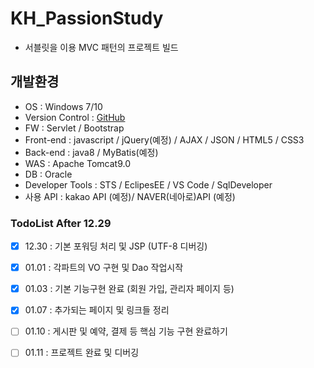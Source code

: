 # KH_PassionStudy
- 서블릿을 이용 MVC 패턴의 프로젝트 빌드

## 개발환경

- OS : Windows 7/10
- Version Control : [GitHub](https://github.com/Ethan-kim9/KH_PassionStudy)
- FW : Servlet / Bootstrap
- Front-end : javascript / jQuery(예정) / AJAX / JSON / HTML5 / CSS3
- Back-end : java8 / MyBatis(예정)
- WAS : Apache Tomcat9.0
- DB : Oracle
- Developer Tools : STS / EclipesEE / VS Code / SqlDeveloper
- 사용 API : kakao API (예정)/ NAVER(네아로)API (예정)


### TodoList After 12.29

- [x] 12.30 : 기본 포워딩 처리 및 JSP (UTF-8 디버깅)
- [x] 01.01 : 각파트의 VO 구현 및 Dao 작업시작 
- [x] 01.03 : 기본 기능구현 완료 (회원 가입, 관리자 페이지 등)


- [X] 01.07 : 추가되는 페이지 및 링크들 정리
- [ ] 01.10 : 게시판 및 예약, 결제 등 핵심 기능 구현 완료하기
- [ ] 01.11 : 프로젝트 완료 및 디버깅 
